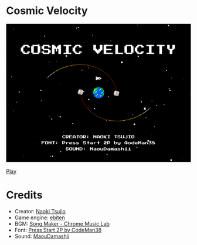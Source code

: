 # Cosmic Velocity

![Cosmic Velocity](https://github.com/tsujio/game-cosmic-velocity/blob/main/image.png?raw=true)

[Play](https://www.tsujio.org/games/game.html?title=cosmic-velocity)

# Credits

- Creator: [Naoki Tsujio](https://www.tsujio.org/)
- Game engine: [ebiten](https://ebiten.org/)
- BGM: [Song Maker - Chrome Music Lab](https://musiclab.chromeexperiments.com/Song-Maker/)
- Font: [Press Start 2P by CodeMan38](https://fonts.google.com/specimen/Press+Start+2P)
- Sound: [MaouDamashii](https://maou.audio/)

